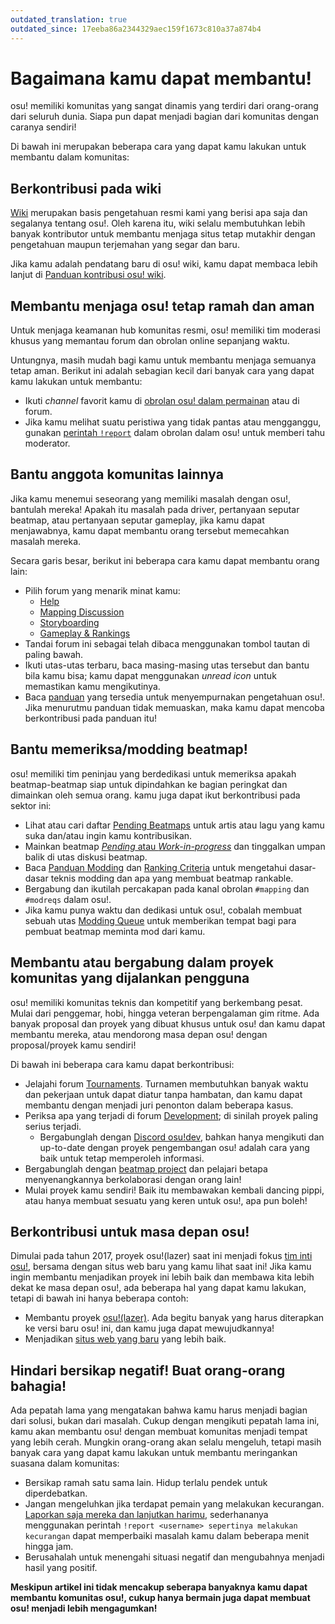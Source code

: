 ```yaml
---
outdated_translation: true
outdated_since: 17eeba86a2344329aec159f1673c810a37a874b4
---
```


# Bagaimana kamu dapat membantu!

osu! memiliki komunitas yang sangat dinamis yang terdiri dari orang-orang dari seluruh dunia. Siapa pun dapat menjadi bagian dari komunitas dengan caranya sendiri!

Di bawah ini merupakan beberapa cara yang dapat kamu lakukan untuk membantu dalam komunitas:

## Berkontribusi pada wiki

[Wiki](https://github.com/ppy/osu-wiki) merupakan basis pengetahuan resmi kami yang berisi apa saja dan segalanya tentang osu!. Oleh karena itu, wiki selalu membutuhkan lebih banyak kontributor untuk membantu menjaga situs tetap mutakhir dengan pengetahuan maupun terjemahan yang segar dan baru.

Jika kamu adalah pendatang baru di osu! wiki, kamu dapat membaca lebih lanjut di [Panduan kontribusi osu! wiki](/wiki/osu!_wiki/Contribution_guide).

## Membantu menjaga osu! tetap ramah dan aman

Untuk menjaga keamanan hub komunitas resmi, osu! memiliki tim moderasi khusus yang memantau forum dan obrolan online sepanjang waktu.

Untungnya, masih mudah bagi kamu untuk membantu menjaga semuanya tetap aman. Berikut ini adalah sebagian kecil dari banyak cara yang dapat kamu lakukan untuk membantu:

- Ikuti *channel* favorit kamu di [obrolan osu! dalam permainan](/wiki/Client/Interface/Chat_console) atau di forum.
- Jika kamu melihat suatu peristiwa yang tidak pantas atau mengganggu, gunakan [perintah `!report`](/wiki/Reporting_bad_behaviour) dalam obrolan dalam osu! untuk memberi tahu moderator.

## Bantu anggota komunitas lainnya

Jika kamu menemui seseorang yang memiliki masalah dengan osu!, bantulah mereka! Apakah itu masalah pada driver, pertanyaan seputar beatmap, atau pertanyaan seputar gameplay, jika kamu dapat menjawabnya, kamu dapat membantu orang tersebut memecahkan masalah mereka.

Secara garis besar, berikut ini beberapa cara kamu dapat membantu orang lain:

- Pilih forum yang menarik minat kamu:
  - [Help](https://osu.ppy.sh/community/forums/5)
  - [Mapping Discussion](https://osu.ppy.sh/community/forums/56)
  - [Storyboarding](https://osu.ppy.sh/community/forums/20)
  - [Gameplay & Rankings](https://osu.ppy.sh/community/forums/13)
- Tandai forum ini sebagai telah dibaca menggunakan tombol tautan di paling bawah.
- Ikuti utas-utas terbaru, baca masing-masing utas tersebut dan bantu bila kamu bisa; kamu dapat menggunakan *unread icon* untuk memastikan kamu mengikutinya.
- Baca [panduan](/wiki/Guides) yang tersedia untuk menyempurnakan pengetahuan osu!. Jika menurutmu panduan tidak memuaskan, maka kamu dapat mencoba berkontribusi pada panduan itu!

## Bantu memeriksa/modding beatmap!

osu! memiliki tim peninjau yang berdedikasi untuk memeriksa apakah beatmap-beatmap siap untuk dipindahkan ke bagian peringkat dan dimainkan oleh semua orang. kamu juga dapat ikut berkontribusi pada sektor ini:

- Lihat atau cari daftar [Pending Beatmaps](https://osu.ppy.sh/beatmapsets?s=pending) untuk artis atau lagu yang kamu suka dan/atau ingin kamu kontribusikan.
- Mainkan beatmap [*Pending* atau *Work-in-progress*](/wiki/Beatmap/Category#work-in-progress-dan-pending) dan tinggalkan umpan balik di utas diskusi beatmap.
- Baca [Panduan Modding](/wiki/Modding) dan [Ranking Criteria](/wiki/Ranking_criteria) untuk mengetahui dasar-dasar teknis modding dan apa yang membuat beatmap rankable.
- Bergabung dan ikutilah percakapan pada kanal obrolan `#mapping` dan` #modreqs` dalam osu!.
- Jika kamu punya waktu dan dedikasi untuk osu!, cobalah membuat sebuah utas [Modding Queue](https://osu.ppy.sh/community/forums/60) untuk memberikan tempat bagi para pembuat beatmap meminta mod dari kamu.

## Membantu atau bergabung dalam proyek komunitas yang dijalankan pengguna

osu! memiliki komunitas teknis dan kompetitif yang berkembang pesat. Mulai dari penggemar, hobi, hingga veteran berpengalaman gim ritme. Ada banyak proposal dan proyek yang dibuat khusus untuk osu! dan kamu dapat membantu mereka, atau mendorong masa depan osu! dengan proposal/proyek kamu sendiri!

Di bawah ini beberapa cara kamu dapat berkontribusi:

- Jelajahi forum [Tournaments](https://osu.ppy.sh/community/forums/55). Turnamen membutuhkan banyak waktu dan pekerjaan untuk dapat diatur tanpa hambatan, dan kamu dapat membantu dengan menjadi juri penonton dalam beberapa kasus.
- Periksa apa yang terjadi di forum [Development](https://osu.ppy.sh/community/forums/2); di sinilah proyek paling serius terjadi.
  - Bergabunglah dengan [Discord osu!dev](https://discord.gg/ppy), bahkan hanya mengikuti dan up-to-date dengan proyek pengembangan osu! adalah cara yang baik untuk tetap memperoleh informasi.
- Bergabunglah dengan [beatmap project](https://osu.ppy.sh/community/forums/53) dan pelajari betapa menyenangkannya berkolaborasi dengan orang lain!
- Mulai proyek kamu sendiri! Baik itu membawakan kembali dancing pippi, atau hanya membuat sesuatu yang keren untuk osu!, apa pun boleh!

## Berkontribusi untuk masa depan osu!

Dimulai pada tahun 2017, proyek osu!(lazer) saat ini menjadi fokus [tim inti osu!](/wiki/People/osu!_team), bersama dengan situs web baru yang kamu lihat saat ini! Jika kamu ingin membantu menjadikan proyek ini lebih baik dan membawa kita lebih dekat ke masa depan osu!, ada beberapa hal yang dapat kamu lakukan, tetapi di bawah ini hanya beberapa contoh:

- Membantu proyek [osu!(lazer)](https://github.com/ppy/osu). Ada begitu banyak yang harus diterapkan ke versi baru osu! ini, dan kamu juga dapat mewujudkannya!
- Menjadikan [situs web yang baru](https://github.com/ppy/osu-web) yang lebih baik.

## Hindari bersikap negatif! Buat orang-orang bahagia!

Ada pepatah lama yang mengatakan bahwa kamu harus menjadi bagian dari solusi, bukan dari masalah. Cukup dengan mengikuti pepatah lama ini, kamu akan membantu osu! dengan membuat komunitas menjadi tempat yang lebih cerah. Mungkin orang-orang akan selalu mengeluh, tetapi masih banyak cara yang dapat kamu lakukan untuk membantu meringankan suasana dalam komunitas:

- Bersikap ramah satu sama lain. Hidup terlalu pendek untuk diperdebatkan.
- Jangan mengeluhkan jika terdapat pemain yang melakukan kecurangan. [Laporkan saja mereka dan lanjutkan harimu](/wiki/Reporting_bad_behaviour/Handling_foul_play), sederhananya menggunakan perintah `!report <username> sepertinya melakukan kecurangan` dapat memperbaiki masalah kamu dalam beberapa menit hingga jam.
- Berusahalah untuk menengahi situasi negatif dan mengubahnya menjadi hasil yang positif.

**Meskipun artikel ini tidak mencakup seberapa banyaknya kamu dapat membantu komunitas osu!, cukup hanya bermain juga dapat membuat osu! menjadi lebih mengagumkan!**
